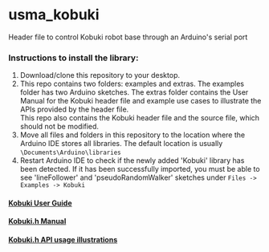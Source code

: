 # usma_kobuki
Header file to control Kobuki robot base through an Arduino's serial port

### Instructions to install the library:
1. Download/clone this repository to your desktop.
2. This repo contains two folders: examples and extras. The examples folder has two Arduino sketches. The extras folder
contains the User Manual for the Kobuki header file and example use cases to illustrate the APIs provided by the header file.   
This repo also contains the Kobuki header file and the source file, which should not be modified. 
3. Move all files and folders in this repository to the location where the Arduino IDE stores all libraries. 
The default location is usually `\Documents\Arduino\libraries`
4. Restart Arduino IDE to check if the newly added 'Kobuki' library has been detected. If it has been successfully imported, you must be able to see 'lineFollower' and 'pseudoRandomWalker' sketches under `Files -> Examples -> Kobuki`


#### [Kobuki User Guide](https://github.com/westpoint-robotics/usma_kobuki/blob/master/Kobuki/extras/Kobuki%20User%20Guide.pdf)
#### [Kobuki.h Manual]()
#### [Kobuki.h API usage illustrations](https://github.com/westpoint-robotics/usma_kobuki/blob/master/API%20Illustrations.pdf)

